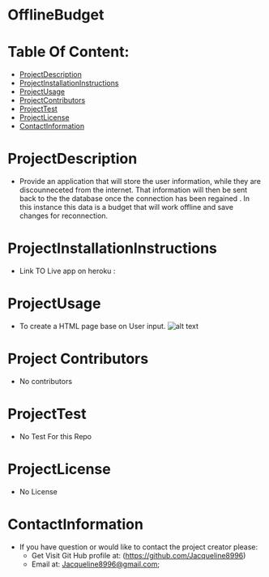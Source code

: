 # OfflineBudget

# Table Of Content:
* [ProjectDescription](#ProjectDescription)
* [ProjectInstallationInstructions](#ProjectInstallationInstructions)
* [ProjectUsage](#ProjectUsage)
* [ProjectContributors](#ProjectContributors)
* [ProjectTest](#ProjectTest)
* [ProjectLicense](#Projectlicense)
* [ContactInformation](#ContactInformation)

# ProjectDescription
* Provide an application that will store the user information, while they are discounneceted from the internet. That information will then  be sent back to the the database once the connection has been regained . In this instance this data is a budget that will work offline and save changes for reconnection. 

# ProjectInstallationInstructions
* Link TO Live app on heroku : 

# ProjectUsage
* To create a HTML page base on User input.
![alt text](/images/viewAll.png)

# Project Contributors
* No contributors

# ProjectTest
* No Test For this Repo 

# ProjectLicense
* No License

# ContactInformation
* If you have question or would like to contact the project creator please:
    *  Get Visit Git Hub profile at: (https://github.com/Jacqueline8996)
    *  Email at: Jacqueline8996@gmail.com;